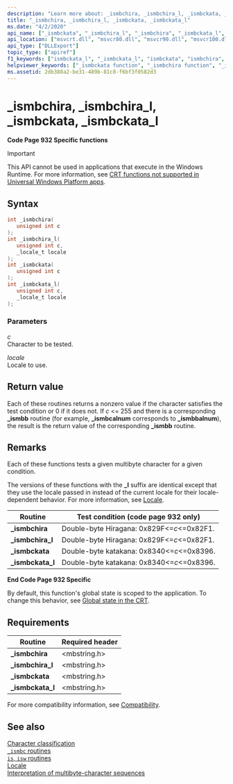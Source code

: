 ```yaml
---
description: "Learn more about: _ismbchira, _ismbchira_l, _ismbckata, _ismbckata_l"
title: "_ismbchira, _ismbchira_l, _ismbckata, _ismbckata_l"
ms.date: "4/2/2020"
api_name: ["_ismbckata", "_ismbchira_l", "_ismbchira", "_ismbckata_l", "_o__ismbchira", "_o__ismbchira_l", "_o__ismbckata", "_o__ismbckata_l"]
api_location: ["msvcrt.dll", "msvcr80.dll", "msvcr90.dll", "msvcr100.dll", "msvcr100_clr0400.dll", "msvcr110.dll", "msvcr110_clr0400.dll", "msvcr120.dll", "msvcr120_clr0400.dll", "ucrtbase.dll", "api-ms-win-crt-multibyte-l1-1-0.dll", "api-ms-win-crt-private-l1-1-0.dll"]
api_type: ["DLLExport"]
topic_type: ["apiref"]
f1_keywords: ["ismbckata_l", "_ismbckata_l", "ismbckata", "ismbchira", "_ismbckata", "ismbchira_l", "_ismbchira_l", "_ismbchira"]
helpviewer_keywords: ["_ismbckata function", "_ismbchira function", "_ismbckata_l function", "Katakana", "ismbchira function", "_ismbchira_l function", "ismbchira_l function", "ismbdkata_l function", "Hiragana", "ismbckata function"]
ms.assetid: 2db388a2-be31-489b-81c8-f6bf3f0582d3
---
```

# _ismbchira, _ismbchira_l, _ismbckata, _ismbckata_l

**Code Page 932 Specific functions**

> [!IMPORTANT]
> This API cannot be used in applications that execute in the Windows Runtime. For more information, see [CRT functions not supported in Universal Windows Platform apps](../../cppcx/crt-functions-not-supported-in-universal-windows-platform-apps.md).

## Syntax

```C
int _ismbchira(
   unsigned int c
);
int _ismbchira_l(
   unsigned int c,
   _locale_t locale
);
int _ismbckata(
   unsigned int c
);
int _ismbckata_l(
   unsigned int c,
   _locale_t locale
);
```

### Parameters

*c*<br/>
Character to be tested.

*locale*<br/>
Locale to use.

## Return value

Each of these routines returns a nonzero value if the character satisfies the test condition or 0 if it does not. If *c* <= 255 and there is a corresponding **_ismbb** routine (for example, **_ismbcalnum** corresponds to **_ismbbalnum**), the result is the return value of the corresponding **_ismbb** routine.

## Remarks

Each of these functions tests a given multibyte character for a given condition.

The versions of these functions with the **_l** suffix are identical except that they use the locale passed in instead of the current locale for their locale-dependent behavior. For more information, see [Locale](../locale.md).

|Routine|Test condition (code page 932 only)|
|-------------|-------------------------------------------|
|**_ismbchira**|Double-byte Hiragana: 0x829F<=*c*<=0x82F1.|
|**_ismbchira_l**|Double-byte Hiragana: 0x829F<=*c*<=0x82F1.|
|**_ismbckata**|Double-byte katakana: 0x8340<=*c*<=0x8396.|
|**_ismbckata_l**|Double-byte katakana: 0x8340<=*c*<=0x8396.|

**End Code Page 932 Specific**

By default, this function's global state is scoped to the application. To change this behavior, see [Global state in the CRT](../global-state.md).

## Requirements

|Routine|Required header|
|-------------|---------------------|
|**_ismbchira**|\<mbstring.h>|
|**_ismbchira_l**|\<mbstring.h>|
|**_ismbckata**|\<mbstring.h>|
|**_ismbckata_l**|\<mbstring.h>|

For more compatibility information, see [Compatibility](../compatibility.md).

## See also

[Character classification](../character-classification.md)\
[`_ismbc` routines](../ismbc-routines.md)\
[`is`, `isw` routines](../is-isw-routines.md)\
[Locale](../locale.md)\
[Interpretation of multibyte-character sequences](../interpretation-of-multibyte-character-sequences.md)
